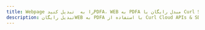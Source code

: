 ---title: Webpage را به  تبدیل کنیدPDFA، WEB به PDFA مبدل رایگان یا Curl SDKdescription: تبدیل رایگانWEB به PDFA با استفاده از Curl Cloud APIs & SDK همچنین اسناد PDF را در Cloud ایجاد، ویرایش و رندر کنید.---